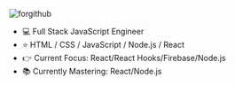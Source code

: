 ![forgithub](https://avatars2.githubusercontent.com/u/4513465?s=400&u=cac9e40d3c7ea10ade60518b8d5ac420211ceb94&v=4)

- 💻 Full Stack JavaScript Engineer
- ⭐  HTML / CSS / JavaScript / Node.js / React 
- 👉  Current Focus: React/React Hooks/Firebase/Node.js
- 📚  Currently Mastering: React/Node.js
